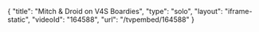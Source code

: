 {
    "title": "Mitch & Droid on V4S Boardies",
    "type": "solo",
    "layout": "iframe-static",
    "videoId": "164588",
    "url": "\/tvpembed\/164588"
}